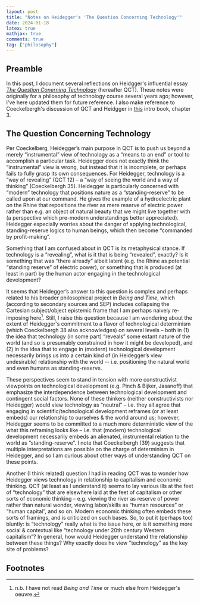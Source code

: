 ```yaml
---
layout: post
title: "Notes on Heidegger's 'The Question Concerning Technology'"
date: 2024-01-18
latex: true
mathjax: true
comments: true
tag: ["philosophy"]
---
```


## Preamble

In this post, I document several reflections on Heidgger's influential essay [*The Question Conerning Technology*](https://www2.hawaii.edu/~freeman/courses/phil394/The%20Question%20Concerning%20Technology.pdf) (hereafter QCT). These notes were originally for a philosophy of technology course several years ago; however, I've here updated them for future reference. I also make reference to Coeckelbergh's discussion of QCT and Heidgger in [this](https://global.oup.com/academic/product/introduction-to-philosophy-of-technology-9780190939809) intro book, chapter 3.

## The Question Concerning Technology

Per Coeckelberg, Heidegger’s main purpose in QCT is to push us beyond a merely “instrumental” view of technology as a “means to an end” or tool to accomplish a particular task. Heidegger does not exactly think the “instrumental” view is wrong, but instead that it is incomplete, or perhaps fails to fully grasp its own consequences. For Heidegger, technology is a “way of revealing” (QCT 12) – a “way of seeing the world and a way of thinking” (Coeckelbergh 35). Heidegger is particularly concerned with “modern” technology that positions nature as a “standing-reserve” to be called upon at our command. He gives the example of a hydroelectric plant on the Rhine that repositions the river as mere reserve of electric power rather than e.g. an object of natural beauty that we might live together with (a perspective which pre-modern understandings better appreciated). Heidegger especially worries about the danger of applying technological, standing-reserve logics to human beings, which then become “commanded by profit-making”. 

Something that I am confused about in QCT is its metaphysical stance. If technology is a “revealing”, what is it that is being “revealed”, exactly? Is it something that was “there already” albeit latent (e.g. the Rhine as potential “standing reserve” of electric power), or something that is produced (at least in part) by the human actor engaging in the technological development?

It seems that Heidegger’s answer to this question is complex and perhaps related to his broader philosophical project in *Being and Time*, which (according to secondary sources and SEP) includes collapsing the Cartesian subject/object epistemic frame that I am perhaps naively re-imposing here[^1]. Still, I raise this question because I am wondering about the extent of Heidegger's commitment to a flavor of technological determinism (which Coeckelbergh 38 also acknowledges) on several levels – both in (1) the idea that technology (in some part) “reveals” some extant nature of the world (and so is presumably constrained in how it might be developed), and (2) in the idea that to engage in (modern) technological development necessarily brings us into a certain kind of (in Heidegger’s view undesirable) relationship with the world -- i.e. positioning the natural world and even humans as standing-reserve.

These perspectives seem to stand in tension with more constructivist viewpoints on technological development (e.g. Pinch & Bijker, Jasanoff) that emphasize the interdependence between technological development and contingent social factors. None of these thinkers (neither constructivists nor Heidegger) would view technology as “neutral” – i.e. they all agree that engaging in scientific/technological development reframes (or at least embeds) our relationship to ourselves & the world around us; however, Heidegger seems to be committed to a much more deterministic view of the what this reframing looks like – i.e. that (modern) technological development necessarily embeds an alienated, instrumental relation to the world as “standing-reserve”. I note that Coeckelbergh (39) suggests that multiple interpretations are possible on the charge of determinism in Heidegger, and so I am curious about other ways of understanding QCT on these points. 

Another (I think related) question I had in reading QCT was to wonder how Heidegger views technology in relationship to capitalism and economic thinking. QCT (at least as I understand it) seems to lay various ills at the feet of “technology” that are elsewhere laid at the feet of capitalism or other sorts of economic thinking – e.g. viewing the river as reserve of power rather than natural wonder, viewing labor/skills as “human resources” or “human capital”, and so on. Modern economic thinking often embeds these sorts of framings, and is criticized on such bases. So, to put it (perhaps too) bluntly: is “technology” really what is the issue here, or is it something more social & contextual like “technology under 20th century Western capitalism”? In general, how would Heidegger understand the relationship between these things? Why exactly does he view "technology" as the key site of problems? 

## Footnotes

[^1]: n.b. I have not read *Being and Time* or much else from Heidegger's oeuvre. 
